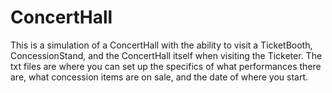 # ConcertHall
This is a simulation of a ConcertHall with the ability to visit a TicketBooth, ConcessionStand, and the ConcertHall
itself when visiting the Ticketer. The txt files are where you can set up the specifics of what performances there are,
what concession items are on sale, and the date of where you start.
